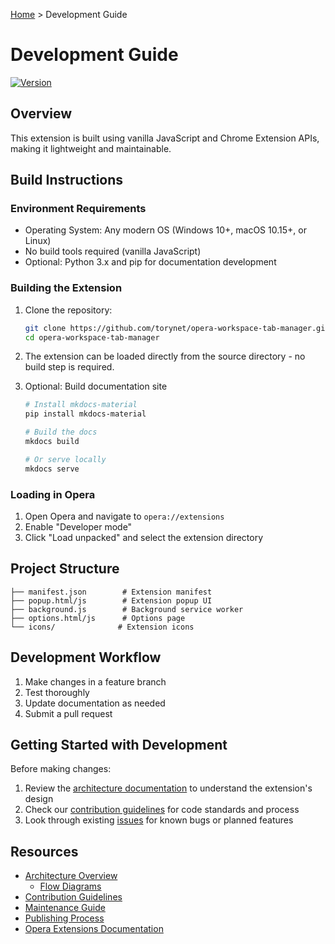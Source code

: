 [Home](../index.md) > Development Guide

# Development Guide

[![Version](https://img.shields.io/github/v/release/torynet/opera-workspace-tab-manager?include_prereleases&label=version)](https://github.com/torynet/opera-workspace-tab-manager/releases)

## Overview

This extension is built using vanilla JavaScript and Chrome Extension APIs, making it lightweight and maintainable.

## Build Instructions

### Environment Requirements

- Operating System: Any modern OS (Windows 10+, macOS 10.15+, or Linux)
- No build tools required (vanilla JavaScript)
- Optional: Python 3.x and pip for documentation development

### Building the Extension

1. Clone the repository:
   ```bash
   git clone https://github.com/torynet/opera-workspace-tab-manager.git
   cd opera-workspace-tab-manager
   ```

2. The extension can be loaded directly from the source directory - no build step is required.

3. Optional: Build documentation site
   ```bash
   # Install mkdocs-material
   pip install mkdocs-material

   # Build the docs
   mkdocs build

   # Or serve locally
   mkdocs serve
   ```

### Loading in Opera

1. Open Opera and navigate to `opera://extensions`
2. Enable "Developer mode"
3. Click "Load unpacked" and select the extension directory

## Project Structure

```tree
├── manifest.json        # Extension manifest
├── popup.html/js        # Extension popup UI
├── background.js        # Background service worker
├── options.html/js      # Options page
└── icons/              # Extension icons
```

## Development Workflow

1. Make changes in a feature branch
2. Test thoroughly
3. Update documentation as needed
4. Submit a pull request

## Getting Started with Development

Before making changes:
1. Review the [architecture documentation](architecture.md) to understand the extension's design
2. Check our [contribution guidelines](contributing.md) for code standards and process
3. Look through existing [issues](https://github.com/torynet/opera-workspace-tab-manager/issues) for known bugs or planned features

## Resources

- [Architecture Overview](architecture.md)
  - [Flow Diagrams](diagrams.md)
- [Contribution Guidelines](contributing.md)
- [Maintenance Guide](maintenance.md)
- [Publishing Process](publishing.md)
- [Opera Extensions Documentation](https://dev.opera.com/extensions/)
